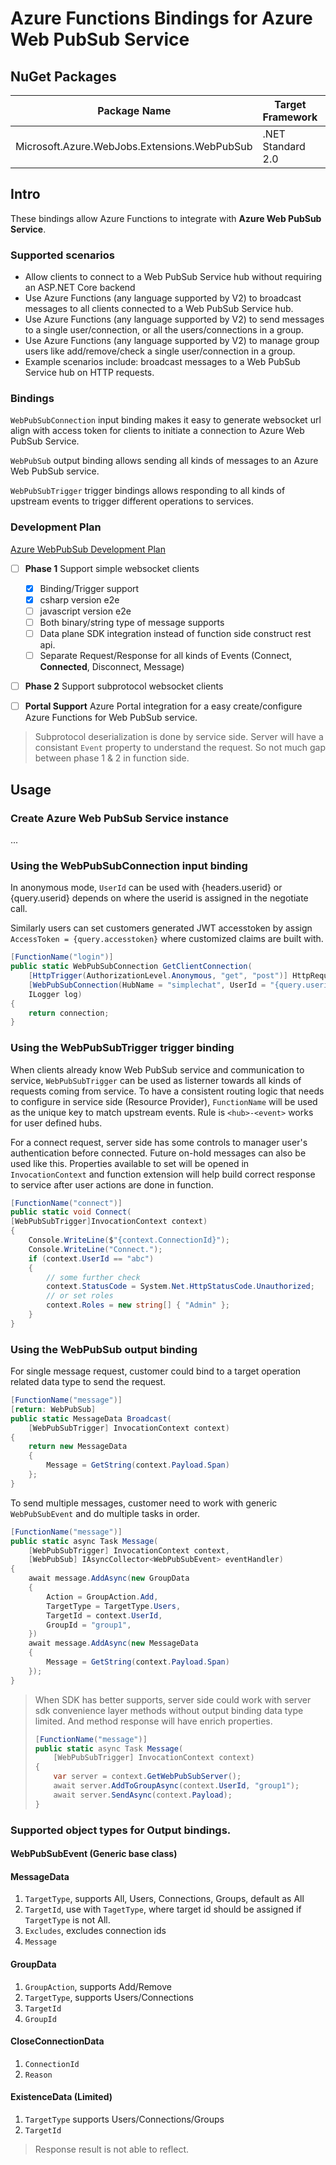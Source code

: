 # Azure Functions Bindings for Azure Web PubSub Service

## NuGet Packages

Package Name | Target Framework | NuGet
---|---|---
Microsoft.Azure.WebJobs.Extensions.WebPubSub | .NET Standard 2.0 | 

## Intro
These bindings allow Azure Functions to integrate with **Azure Web PubSub Service**.

### Supported scenarios

- Allow clients to connect to a Web PubSub Service hub without requiring an ASP.NET Core backend
- Use Azure Functions (any language supported by V2) to broadcast messages to all clients connected to a Web PubSub Service hub.
- Use Azure Functions (any language supported by V2) to send messages to a single user/connection, or all the users/connections in a group.
- Use Azure Functions (any language supported by V2) to manage group users like add/remove/check a single user/connection in a group.
- Example scenarios include: broadcast messages to a Web PubSub Service hub on HTTP requests.

### Bindings

`WebPubSubConnection` input binding makes it easy to generate websocket url align with access token for clients to initiate a connection to Azure Web PubSub Service.

`WebPubSub` output binding allows sending all kinds of messages to an Azure Web PubSub service.

`WebPubSubTrigger` trigger bindings allows responding to all kinds of upstream events to trigger different operations to services.

### Development Plan

[Azure WebPubSub Development Plan](https://github.com/Azure/azure-webpubsub/blob/main/docs/specs/development-plan.md)

- [ ] **Phase 1** Support simple websocket clients
  - [X] Binding/Trigger support
  - [X] csharp version e2e
  - [ ] javascript version e2e
  - [ ] Both binary/string type of message supports
  - [ ] Data plane SDK integration instead of function side construct rest api.
  - [ ] Separate Request/Response for all kinds of Events (Connect, **Connected**, Disconnect, Message)

- [ ] **Phase 2** Support subprotocol websocket clients

- [ ] **Portal Support** Azure Portal integration for a easy create/configure Azure Functions for Web PubSub service.

> Subprotocol deserialization is done by service side. Server will have a consistant `Event` property to understand the request. So not much gap between phase 1 & 2 in function side.

## Usage

### Create Azure Web PubSub Service instance
...

### Using the WebPubSubConnection input binding

In anonymous mode, `UserId` can be used with {headers.userid} or {query.userid} depends on where the userid is assigned in the negotiate call.

Similarly users can set customers generated JWT accesstoken by assign `AccessToken = {query.accesstoken}` where customized claims are built with. 

```cs
[FunctionName("login")]
public static WebPubSubConnection GetClientConnection(
    [HttpTrigger(AuthorizationLevel.Anonymous, "get", "post")] HttpRequest req,
    [WebPubSubConnection(HubName = "simplechat", UserId = "{query.userid}")] WebPubSubConnectioconnection,
    ILogger log)
{
    return connection;
}
```

### Using the WebPubSubTrigger trigger binding

When clients already know Web PubSub service and communication to service, `WebPubSubTrigger` can be used as listerner towards all kinds of requests coming from service. To have a consistent routing logic that needs to configure in service side (Resource Provider), `FunctionName` will be used as the unique key to match upstream events. Rule is `<hub>-<event>` works for user defined hubs.

For a connect request, server side has some controls to manager user's authentication before connected. Future on-hold messages can also be used like this. Properties available to set will be opened in `InvocationContext` and function extension will help build correct response to service after user actions are done in function.

```cs
[FunctionName("connect")]
public static void Connect(
[WebPubSubTrigger]InvocationContext context)
{
    Console.WriteLine($"{context.ConnectionId}");
    Console.WriteLine("Connect.");
    if (context.UserId == "abc")
    {
        // some further check
        context.StatusCode = System.Net.HttpStatusCode.Unauthorized;
        // or set roles
        context.Roles = new string[] { "Admin" };
    }
}
```

### Using the WebPubSub output binding

For single message request, customer could bind to a target operation related data type to send the request.

```cs
[FunctionName("message")]
[return: WebPubSub]
public static MessageData Broadcast(
    [WebPubSubTrigger] InvocationContext context)
{
    return new MessageData
    {
        Message = GetString(context.Payload.Span)
    };
}
```

To send multiple messages, customer need to work with generic `WebPubSubEvent` and do multiple tasks in order.

```cs
[FunctionName("message")]
public static async Task Message(
    [WebPubSubTrigger] InvocationContext context,
    [WebPubSub] IAsyncCollector<WebPubSubEvent> eventHandler)
{
    await message.AddAsync(new GroupData
    {
        Action = GroupAction.Add,
        TargetType = TargetType.Users,
        TargetId = context.UserId,
        GroupId = "group1",
    })
    await message.AddAsync(new MessageData
    {
        Message = GetString(context.Payload.Span)
    });
}
```

> When SDK has better supports, server side could work with server sdk convenience layer methods without output binding data type limited. And method response will have enrich properties.
> ```cs
> [FunctionName("message")]
> public static async Task Message(
>     [WebPubSubTrigger] InvocationContext context)
> {
>     var server = context.GetWebPubSubServer();
>     await server.AddToGroupAsync(context.UserId, "group1");
>     await server.SendAsync(context.Payload);
> }
> ```

### Supported object types for Output bindings.

#### WebPubSubEvent (Generic base class)

#### MessageData

1. `TargetType`, supports All, Users, Connections, Groups, default as All
2. `TargetId`, use with `TagetType`, where target id should be assigned if `TargetType` is not All.
3. `Excludes`, excludes connection ids
4. `Message`

#### GroupData

1. `GroupAction`, supports Add/Remove
2. `TargetType`, supports Users/Connections
3. `TargetId`
4. `GroupId`

#### CloseConnectionData

1. `ConnectionId`
2. `Reason`

#### ExistenceData (Limited)

1. `TargetType` supports Users/Connections/Groups
2. `TargetId`

> Response result is not able to reflect.